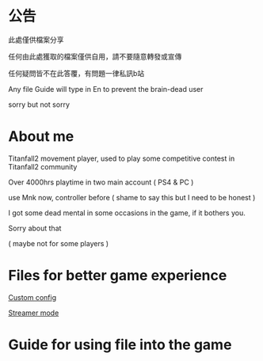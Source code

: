 # 公告

此處僅供檔案分享

任何由此處獲取的檔案僅供自用，請不要隨意轉發或宣傳

任何疑問皆不在此答覆，有問題一律私訊b站

Any file Guide will type in En to prevent the brain-dead user

sorry but not sorry

# About me

Titanfall2 movement player, used to play some competitive contest in Titanfall2 community

Over 4000hrs playtime in two main account ( PS4 & PC )

use Mnk now, controller before ( shame to say this but I need to be honest )

I got some dead mental in some occasions in the game, if it bothers you.  

Sorry about that

( maybe not for some players )

# Files for better game experience

[Custom config](https://github.com/zinklan/secret-spot/blob/main/Custom%20config%20for%20better%20display) 

[Streamer mode](https://github.com/zinklan/secret-spot/blob/main/Streamer%20mod_code%20by%20imori) 

# Guide for using file into the game
